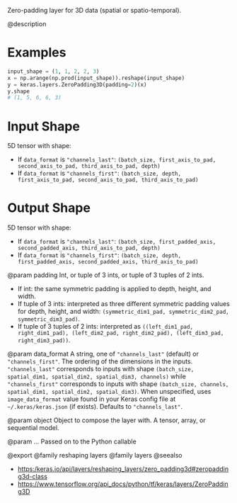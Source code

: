 Zero-padding layer for 3D data (spatial or spatio-temporal).

@description

# Examples
```python
input_shape = (1, 1, 2, 2, 3)
x = np.arange(np.prod(input_shape)).reshape(input_shape)
y = keras.layers.ZeroPadding3D(padding=2)(x)
y.shape
# (1, 5, 6, 6, 3)
```

# Input Shape
5D tensor with shape:
- If `data_format` is `"channels_last"`:
  `(batch_size, first_axis_to_pad, second_axis_to_pad,
  third_axis_to_pad, depth)`
- If `data_format` is `"channels_first"`:
  `(batch_size, depth, first_axis_to_pad, second_axis_to_pad,
  third_axis_to_pad)`

# Output Shape
5D tensor with shape:
- If `data_format` is `"channels_last"`:
  `(batch_size, first_padded_axis, second_padded_axis,
  third_axis_to_pad, depth)`
- If `data_format` is `"channels_first"`:
  `(batch_size, depth, first_padded_axis, second_padded_axis,
  third_axis_to_pad)`

@param padding
Int, or tuple of 3 ints, or tuple of 3 tuples of 2 ints.
- If int: the same symmetric padding is applied to depth, height,
  and width.
- If tuple of 3 ints: interpreted as three different symmetric
  padding values for depth, height, and width:
  `(symmetric_dim1_pad, symmetric_dim2_pad, symmetric_dim3_pad)`.
- If tuple of 3 tuples of 2 ints: interpreted as
  `((left_dim1_pad, right_dim1_pad), (left_dim2_pad,
  right_dim2_pad), (left_dim3_pad, right_dim3_pad))`.

@param data_format
A string, one of `"channels_last"` (default) or
`"channels_first"`. The ordering of the dimensions in the inputs.
`"channels_last"` corresponds to inputs with shape
`(batch_size, spatial_dim1, spatial_dim2, spatial_dim3, channels)`
while `"channels_first"` corresponds to inputs with shape
`(batch_size, channels, spatial_dim1, spatial_dim2, spatial_dim3)`.
When unspecified, uses `image_data_format` value found in your Keras
config file at `~/.keras/keras.json` (if exists). Defaults to
`"channels_last"`.

@param object
Object to compose the layer with. A tensor, array, or sequential model.

@param ...
Passed on to the Python callable

@export
@family reshaping layers
@family layers
@seealso
+ <https:/keras.io/api/layers/reshaping_layers/zero_padding3d#zeropadding3d-class>
+ <https://www.tensorflow.org/api_docs/python/tf/keras/layers/ZeroPadding3D>

